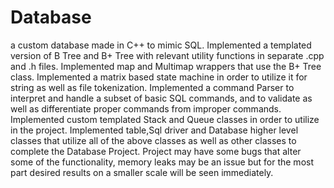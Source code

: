 # Database
a custom database made in C++ to mimic SQL.
Implemented a templated version of B Tree and B+ Tree with relevant utility functions in separate .cpp and .h files.
Implemented map and Multimap wrappers that use the B+ Tree class.
Implemented a matrix based state machine in order to utilize it for string as well as file tokenization.
Implemented a command Parser to interpret and handle a subset of basic SQL commands, and to validate as well as differentiate proper commands from improper commands.
Implemented custom templated Stack and Queue classes in order to utilize in the project.
Implemented table,Sql driver and Database higher level classes that utilize all of the above classes as well as other classes to complete the Database Project.
Project may have some bugs that alter some of the functionality, memory leaks may be an issue but for the most part desired results on a smaller scale will be seen immediately. 


